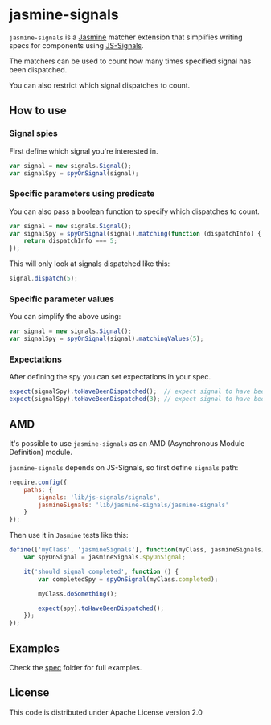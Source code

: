 jasmine-signals
================
`jasmine-signals` is a [Jasmine](https://github.com/pivotal/jasmine) matcher extension that simplifies writing specs for components using [JS-Signals](http://millermedeiros.github.com/js-signals/).

The matchers can be used to count how many times specified signal has been dispatched.

You can also restrict which signal dispatches to count.

How to use
--------------

### Signal spies
First define which signal you're interested in.

```js
var signal = new signals.Signal();
var signalSpy = spyOnSignal(signal);
```

### Specific parameters using predicate
You can also pass a boolean function to specify which dispatches to count.

```js
var signal = new signals.Signal();
var signalSpy = spyOnSignal(signal).matching(function (dispatchInfo) {
	return dispatchInfo === 5;
});
```

This will only look at signals dispatched like this:

```js
signal.dispatch(5);
```

### Specific parameter values
You can simplify the above using:

```js
var signal = new signals.Signal();
var signalSpy = spyOnSignal(signal).matchingValues(5);
```

### Expectations
After defining the spy you can set expectations in your spec.

```js
expect(signalSpy).toHaveBeenDispatched();  // expect signal to have been dispatched at least once
expect(signalSpy).toHaveBeenDispatched(3); // expect signal to have been dispatched 3 times
```

AMD
-------------
It's possible to use `jasmine-signals` as an AMD (Asynchronous Module Definition) module.

`jasmine-signals` depends on JS-Signals, so first define `signals` path:

```js
require.config({
	paths: {
		signals: 'lib/js-signals/signals',
		jasmineSignals: 'lib/jasmine-signals/jasmine-signals'
	}
});
```

Then use it in `Jasmine` tests like this:

```js
define(['myClass', 'jasmineSignals'], function(myClass, jasmineSignals) {
	var spyOnSignal = jasmineSignals.spyOnSignal;

	it('should signal completed', function () {
		var completedSpy = spyOnSignal(myClass.completed);

		myClass.doSomething();

		expect(spy).toHaveBeenDispatched();
	});
});
```

Examples
--------
Check the [spec](https://github.com/AdamNowotny/jasmine-signals/tree/master/spec) folder for full examples.

License
-------
This code is distributed under Apache License version 2.0
